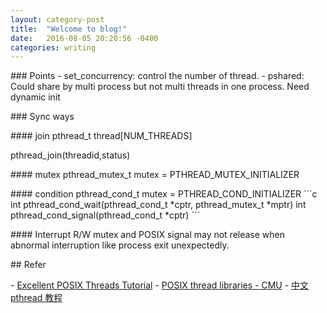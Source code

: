 ```yaml
--- 
layout: category-post
title:  "Welcome to blog!"
date:   2016-08-05 20:20:56 -0400
categories: writing
---
```


\### Points
\- set\_concurrency: control the number of thread.
\- pshared: Could share by multi process but not multi threads in one process. Need dynamic init

\### Sync ways

\#### join
pthread\_t thread[NUM\_THREADS]

pthread\_join(threadid,status)

\#### mutex
pthread\_mutex\_t mutex = PTHREAD\_MUTEX\_INITIALIZER

\#### condition
pthread\_cond\_t mutex = PTHREAD\_COND\_INITIALIZER
\`\`\`c
int pthread\_cond\_wait(pthread\_cond\_t \*cptr, pthread\_mutex\_t \*mptr)
int pthread\_cond\_signal(pthread\_cond\_t \*cptr)
\`\`\`

\#### Interrupt
R/W mutex and POSIX signal may not release when abnormal interruption like process exit unexpectedly.

\## Refer

\- [Excellent POSIX Threads Tutorial](https://computing.llnl.gov/tutorials/pthreads/)
\- [POSIX thread libraries - CMU](https://www.cs.cmu.edu/afs/cs/academic/class/15492-f07/www/pthreads.html)
\- [中文 pthread 教程](https://hanbingyan.github.io/2016/03/07/pthread\_on\_linux/#section)